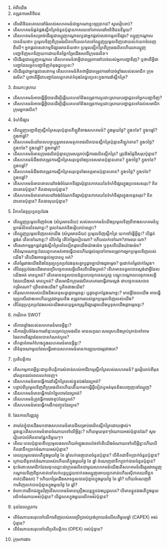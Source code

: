 1. អំពីយើង
2. តម្រូវការអតិថិជន
- តើអតិថិជនគោលដៅធំរបស់សហគមន៍ជាអ្នកណាខ្លះឲ្យប្រាកដ? សូមរៀបរាប់?
- តើសហគមន៍ផ្គត់ផ្គង់ស្លឹកគ្រៃចំនួនប៉ុន្មានភាគរយទៅគោលដៅអតិថិជននីមួយ?
- តើសហគមន៍សម្រាច់ដើរតួជាឈ្មួញកណ្តាលឬជាអ្នកផ្តល់សេវាកម្មរកទីផ្សារ? ឈ្មួញកណ្តាលបានន័យថា៖ ប្រមូលទិញពីក្រុមផលិតហើយលក់តទៅឈ្មួញប្រមូលទិញដោយលក់យកចំនេញពីលើ។ អ្នកផ្តល់សេវាកម្មទីផ្សារមានន័យថា៖ ប្រមូលស្លឹកគ្រៃពីក្រុមផលិតហើយរកឈ្មួញបញ្ជាទិញមកទិញយកដោយគិតថ្លៃកម្រៃជើងសាពីក្រុមផលិត។
- បើដើរតួជាឈ្មួញកណ្តាល តើសហគមន៍ថាអ្វីជាតម្រូវការចាំបាច់របស់អ្នកបញ្ជាទិញ? ឬថាតើអ្វីជាបញ្ហាដែលអ្នកបញ្ជាទិញកំពុងជួបប្រទះ?
- បើដើរតួជាអ្នកផ្តល់សេវាកម្ម តើសហគមន៍គិតថាអ្វីជាតម្រូវការចាំបាច់ខ្លាំងរបស់សមាជិក ក្រុមផលិត? ឬថាតើអ្វីជាបញ្ហាដែលពួកគាត់កំពុងតែជួបប្រទះក្នងការដាំស្លឹកគ្រៃ?
  
3. ដំណោះស្រាយ
- តើសហគមន៍អាចធ្វើអ្វីបានដើម្បីឆ្លើយតបទៅនិងតម្រូវការឬដោះស្រាយបញ្ហាជូនទៅអ្នកបញ្ជាទិញ?
- តើសហគមន៍អាចធ្វើអ្វីបានដើម្បីឆ្លើយតបទៅនិងតម្រូវការឬដោះស្រាយបញ្ហាជូនទៅដល់សមាជិកក្រុមអ្នកផលិត?

4. ទំហំទីផ្សារ
- តើឈ្មួញបញ្ជាទិញស្លឹកគ្រៃសរុបប៉ុន្មានគីឡូពីខាងសហគមន៍? ក្នុងមួយថ្ងៃ? ក្នុង១ខែ? ក្នុង១ឆ្នាំ? ក្នុង៣ឆ្នាំ?
- តើសហគមន៍នៅពេលបច្ចុប្បន្នមានសមត្ថភាពផលិតបានស្លឹកគ្រៃប៉ុន្មានគីឡូ/តោន? ក្នុង១ថ្ងៃ? ក្នុង១ខែ? ក្នុង១ឆ្នាំ? ក្នុង៣ឆ្នាំ?
- តើសហគមន៍មានក្រុមផលិតប៉ុន្មានក្រុមសម្រាប់ធ្វើការផលិតស្លឹកគ្រៃ? ត្រូវនិងផ្ទៃដីសរុបប៉ុន្មាន?
- តើសហគមន៍ដឹងថាតម្រូវការស្លឹកគ្រៃសរុបទួទាំងប្រទេសមានប៉ុន្មានតោន? ក្នុង១ថ្ងៃ? ក្នុង១ខែ? ក្នុង១ឆ្នាំ?
- តើសហគមន៍ដឹងថាតម្រូវការស្លឹកគ្រៃសរុបទួទាំងខេត្តមានប៉ុន្មានតោន? ក្នុង១ថ្ងៃ? ក្នុង១ខែ? ក្នុង១ឆ្នាំ?
- តើសហគមន៍មានគោលដៅចង់ចំណែកទីផ្សារប៉ុន្មានភាគរយនៃទំហំទីផ្សារក្នុងប្រទេសសរុប? គិតជាតោនប៉ុន្មាន? គិតជាលុយប៉ុន្មាន?
- តើសហគមន៍មានគោលដៅចង់ចំណែកទីផ្សារប៉ុន្មានភាគរយនៃទំហំទីផ្សារក្នុងខេត្តសរុប? គិតជាតោនប៉ុន្មាន? គិតជាលុយប៉ុន្មាន?

5. វិភាគដៃគូប្រកួតប្រជែង
- តើឈ្មួញប្រមូលទិញចំបង (សំបូរមានជ័យ) របស់សហគមន៍យើងប្រមូលទិញពីខាងសហគមន៍ឬអ្នកផលិតដទៃណាខ្លះ? ចូលកំណត់និងរៀបរាប់ឈ្មោះ?
- តើឈ្មួញប្រមូលទិញរបស់យើង (សំបូរមានជ័យ) ប្រមូលទិញស្លឹកគ្រៃ យកទៅធ្វើអ្វីខ្លះ? បើផ្គត់ផ្គង់ត តើតទៅណាខ្លះ? បើកែច្នៃ តើកែច្នៃរបៀបណា? ហើយលក់ទៅណា?តាមរយៈណា?
- តើសេវាកម្មអ្នកផ្គត់ផ្គង់ស្លឹកគ្រៃដទៃទៀតដូចយើងយ៉ាងម៉េច ឬខុសពីយើងយ៉ាងម៉េច?  
 តើចំណុចណាខ្លះដែលពួកគេអត់អាចធ្វើបានហើយផ្តល់ឲ្យទៅតាមតម្រូវការអ្នកប្រមូលទិញរបស់យើង? តើយើងអាចផ្តល់ឲ្យបានឬ អត់?
- តើតម្លៃរវាងយើងនិងដៃគូរប្រកួតប្រជែងខុសគ្នាឬដូចគ្នាយ៉ាងដូចម្តេច? ចូរដាក់តម្លៃជាក់ស្តែង។
- តើដៃគូប្រជែងយើងមានប្រើបច្ចេកទេសអ្វីលើសពីយើងឬអត់? តើគេមានទទួលបានស្តង់ដាអ្វីដែលយើងអត់ មានឬអត់? តើគេមានទទួលបានជំនួយបច្ចេកទេសឬវគ្គ បណ្តុះបណ្តាលបច្ចេកទេសអ្វីដែលយើងអត់ មានឬអត់?  តើសមាជិកក្រុមផលិតគេគោរពធ្វើតាមស្តង់ ដាបច្ចេកទេសបានកម្រិតណា? ច្រើនជាងយើង? ឬតិចជាងយើង?
- តើគុណភាពរបស់យើងនិងគេខុសគ្នាដូចម្តេចខ្លះ ឬដូចគ្នាកន្លែងណាខ្លះ? មានអ្វីដែលយើង អាចធ្វើឲ្យប្រសើរជាងគេហើយត្រូវជាមួយនិង តម្រូវការរបស់អ្នកប្រមូលទិញរបស់យើង?
- តើដៃគូប្រកួតប្រជែងរបស់យើងមានយុទ្ធសាស្រ្តទីផ្សារដូចយើងឬខុសយើងដូចម្តេចខ្លះ?

6. ការវិភាគ SWOT 
- តើភាពខ្លាំងរបស់សហគមន៍មានអ្វីខ្លះ?
- តើការរៀបចំផែនការដាំដុះសម្រាប់ក្រុមផលិត មានលក្ខណៈសមស្របនិងគ្រប់គ្រាន់ទៅតាមផែនការទីផ្សារដែលបានកំណត់ឬទេ?
- តើកត្តាគំរាមកំហែងក្នុងសហគមន៍មានអ្វីខ្លះ?
- តើចំនុចណាមួយដែលធ្វើអោយសហគមន៍មានការព្រួយបារម្ភជាងគេ?

7. ប្រតិបត្តិការ
- តើសកម្មភាពអ្វីខ្លះជាប្រតិបត្តិការសំខាន់របស់អាជីវកម្មស្លឹកគ្រៃរបស់សហគមន៍? ចូររៀបរាប់ពីមុនដាំរហូតដល់ពេលលក់ចេញ។
- តើសហគមន៍មានធ្វើការដាំស្លឹកគ្រៃរបស់ខ្លួនឯងដែរឬអត់?
- បន្ទាប់ពីប្រមូលទិញពីក្រុមផលិតហើយតើយកមកធ្វើអ្វីទៀតឬអត់មុននិងបញ្ចេញទៅឈ្មួញ?
- តើសហគមន៍មានធ្វើការកែច្នៃបឋមដែរឬអត់?
- តើសហគមន៍ត្រូវធ្វើការវេចខ្ចប់ដែរឬអត់?
- តើសហគមន៍មានធ្វើការដឹកជញ្ចូនដែរឬទេ?

8. ផែនការហិរញ្ញវត្ថុ
- តាមតែខ្ញុំបានដឹងមកខាងសហគមន៍មានដីសម្រាប់ផលិតស្លឹកគ្រៃដោយផ្ទាល់។ ដូចន្នេះតើសហគមន៍មានចំណាយទៅលើអ្វីខ្លះ? ហើយមួយមុខៗចំណាយអស់ប៉ុន្មានដែរ? សូមរៀបរាប់លំអិតតាមផ្នែកនិមួយៗ។
- តើរយៈពេលប៉ុន្មានទើបប្រមូលផលហើយអំឡុងពេលថែទាំតើយើងចំណាយទៅលើអ្វីខ្លះហើយបើគិតជាទឹកប្រាក់ចំណាយអស់ប៉ុន្មាន?
- ពេលប្រមូលផលតើក្នុងមួយថ្ងៃ ខែ ឆ្នាំលក់ចេញបានចំនួនប៉ុន្មាន? បើគិតជាទឹកប្រាក់ចំនួនប៉ុន្មាន?
- ក្រោយពីទូទាត់ចំណាយអស់ហើយតើក្នុងមួយថ្ងៃ ខែ ឆ្នាំ ចំណេញជាទឹកប្រាក់បានចំនួនប៉ុន្មាន?
- ចុះចំពោះសមាជិកដែលចុះឈ្មោះជាក្រុមផលិតជាមួយសហគមន៍យើងតើសហគមន៍ដើរតួរជាឈ្មួញកណ្ដាលទិញពីពួកគាត់ទៅលក់បន្តឬជួយទាក់ទងឈ្មួញអោយពួកគាត់ហើយសុីភាគរយពីពួកគាត់(ជើងសា) ? ហើយកម្រៃជើងសាទទួលបានប៉ុន្មានក្នុងមួយថ្ងៃ ខែ ឆ្នាំ? ហើយចំណេញពីការទិញលក់បានប៉ុន្មានក្នុងមួយថ្ងៃ ខែ ឆ្នាំ?
- ចំពោះការដឹកជញ្ជូនវិញតើសហគមន៍មានគ្រឿងយន្ដខ្លួនឯងឬជួលគេ? បើមានខ្លួនឯងតើក្នុងមួយលើកចំណាយអស់ប៉ុន្មាន? បើជួលគេក្នុងមួយលើកអស់ប៉ុន្មាន?

9. ទុនដែលត្រូវការ
- តើចំណាយសរុបទៅលើការទិញរបស់របរប្រើប្រាស់ទ្រង់ទ្រាយធំលើសពីមួយឆ្នាំ (CAPEX) អស់ប៉ុន្មាន?
- តើចំណាយសរុបទៅលើប្រតិបត្តិការ (OPEX) អស់ប៉ុន្មាន?


10. ក្រុមការងារ







	




